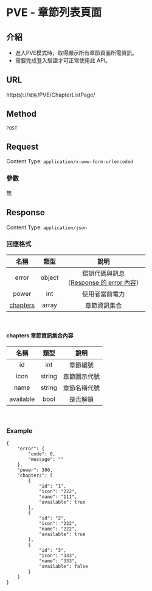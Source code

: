 # PVE - 章節列表頁面

## 介紹

- 進入PVE模式時，取得顯示所有章節頁面所需資訊。
- 需要完成登入驗證才可正常使用此 API。

## URL

http(s)://`域名`/PVE/ChapterListPage/

## Method

`POST`

## Request

Content Type: `application/x-www-form-urlencoded`

### 參數

無

## Response

Content Type: `application/json`

### 回應格式

| 名稱 | 類型 | 說明 |
|:-:|:-:|:-:|
| error | object | 錯誤代碼與訊息<br>（[Response 的 error 內容](../response.md#error)） |
| power | int | 使用者當前電力 |
| [chapters](#chapters) | array | 章節資訊集合 |


<br>

#### <span id="chapters">chapters 章節資訊集合內容 </span>
| 名稱 | 類型 | 說明 |
|:-:|:-:|:-:|
| id | int | 章節編號 |
| icon | string | 章節圖示代號 |
| name | string | 章節名稱代號 |
| available | bool | 是否解鎖 |
<br>

### Example
    {
        "error": {
            "code": 0,
            "message": ""
        },
        "power": 300,
        "chapters": [
            {
                "id": "1",
                "icon": "222",
                "name": "111",
                "available": true
            },
            {
                "id": "2",
                "icon": "222",
                "name": "222",
                "available": true
            },
            {
                "id": "3",
                "icon": "333",
                "name": "333",
                "available": false
            }
        ]
    }